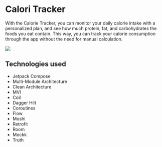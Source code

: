 # Calori Tracker
With the Calorie Tracker, you can monitor your daily calorie intake with a personalized plan, and see how much protein, fat, and carbohydrates the foods you eat contain. This way, you can track your calorie consumption through the app without the need for manual calculation.

<img src="https://github.com/barissemerci/CalorieTracker/blob/master/screenshots/screenshot.png">


## Technologies used
- Jetpack Compose
- Multi-Module Architecture
- Clean Architecture
- MVI
- Coil
- Dagger Hilt
- Coroutines
- Flow
- Moshi
- Retrofit
- Room
- Mockk
- Truth
